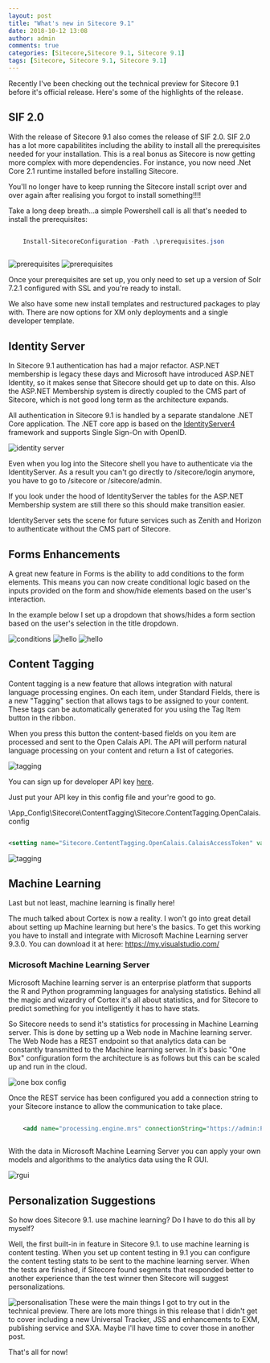 ```yaml
---
layout: post
title: "What's new in Sitecore 9.1"
date: 2018-10-12 13:08
author: admin
comments: true
categories: [Sitecore,Sitecore 9.1, Sitecore 9.1]
tags: [Sitecore, Sitecore 9.1, Sitecore 9.1]
---
```


Recently I've been checking out the technical preview for Sitecore 9.1 before it's official release. 
Here's some of the highlights of the release.

<h2>SIF 2.0</h2>
With the release of Sitecore 9.1 also comes the release of SIF 2.0.
SIF 2.0 has a lot more capabilitites including the ability to install all the prerequisites  needed for your installation.
This is a real bonus as Sitecore is now getting more complex with more dependencies. For instance, you now need .Net Core 2.1 runtime installed before installing Sitecore.

You'll no longer have to keep running the Sitecore install script over and over again after realising you forgot to install something!!!!

Take a long deep breath...a simple Powershell call is all that's needed to install the prerequisites:

```powershell
 
	Install-SitecoreConfiguration -Path .\prerequisites.json 
	
```

<img src="/assets/img/prerequisites.PNG" alt="prerequisites" />

<img src="/assets/img/prerequisites2.PNG" alt="prerequisites" />


Once your prerequisites are set up, you only need to set up a version of Solr 7.2.1 configured with SSL and you're ready to install.

We also have some new install templates and restructured packages to play with.
There are now options for XM only deployments and a single developer template.



<h2>Identity Server</h2>
In Sitecore 9.1 authentication has had a major refactor. 
ASP.NET membership is legacy these days and Microsoft have introduced ASP.NET Identity, so it makes sense that Sitecore should get up to date on this.
Also the ASP.NET Membership system is directly coupled to the CMS part of Sitecore, which is not good long term as the architecture expands.

All authentication in Sitecore 9.1 is handled by a separate standalone .NET Core application. 
The .NET core app is based on the <a href="http://docs.identityserver.io/en/release/" target="_new">IdentityServer4</a> framework and supports Single Sign-On with OpenID.

<img src="/assets/img/identityserver.png" alt="identity server" />

Even when you log into the Sitecore shell you have to authenticate via the IdentityServer.
As a result you can't go directly to /sitecore/login anymore, you have to go to /sitecore or /sitecore/admin.

If you look under the hood of IdentityServer the tables for the ASP.NET Membership system are still there so this should make transition easier.

IdentityServer sets the scene for future services such as Zenith and Horizon to authenticate without the CMS part of Sitecore.

<h2>Forms Enhancements</h2>
A great new feature in Forms is the ability to add conditions to the form elements.
This means you can now create conditional logic based on the inputs provided on the form and show/hide elements based on the user's interaction.

In the example below I set up a dropdown that shows/hides a form section based on the user's selection in the title dropdown.

<img src="/assets/img/conditionseditor.PNG" alt="conditions" />

<img src="/assets/img/hellomr.PNG" alt="hello" />

<img src="/assets/img/hellomrs.PNG" alt="hello" />

<h2>Content Tagging</h2>
Content tagging is a new feature that allows integration with natural language processing engines.
On each item, under Standard Fields, there is a new "Tagging" section that allows tags to be assigned to your content.
These tags can be automatically generated for you using the Tag Item button in the ribbon.

When you press this button the content-based fields on you item are processed and sent to the Open Calais API. 
The API will perform natural language processing on your content and return a list of categories.

<img src="/assets/img/tagging.PNG" alt="tagging" />

You can sign up for developer API key <a href="https://developers.thomsonreuters.com/open-permid/calais-tagging-restful-api/dev-tools?type=requestkey" target="_new">here</a>.

Just put your API key in this config file and your're good to go.

\App_Config\Sitecore\ContentTagging\Sitecore.ContentTagging.OpenCalais.config

 ```xml
 
 <setting name="Sitecore.ContentTagging.OpenCalais.CalaisAccessToken" value="your key here" />
 
 ```
 
 <img src="/assets/img/tagging2.PNG" alt="tagging" />
 

<h2>Machine Learning</h2>
Last but not least, machine learning is finally here!

The much talked about Cortex is now a reality. I won't go into great detail about setting up Machine learning but here's the basics. To get this working you have to install and integrate with Microsoft Machine Learning server 9.3.0.
You can download it at here: <a href="https://my.visualstudio.com/Downloads?q=Machine%20Learning%20Server%209.3.0%20for%20Windows&pgroup=">https://my.visualstudio.com/</a>

<h3>Microsoft Machine Learning Server</h3>
Microsoft Machine learning server is an enterprise platform that supports the R and Python programming languages for analysing statistics.
Behind all the magic and wizardry of Cortex it's all about statistics, and for Sitecore to predict something for you intelligently it has to have stats.

So Sitecore needs to send it's statistics for processing in Machine Learning server. 
This is done by setting up a Web node in Machine learning server. 
The Web Node has a REST endpoint so that analytics data can be constantly transmitted to the Machine learning server.
In it's basic "One Box" configuration form the architecture is as follows but this can be scaled up and run in the cloud.

<img src="/assets/img/setup-onebox.png" alt="one box config" />

Once the REST service has been configured you add a connection string to your Sitecore instance to allow the communication to take place.

```xml
 
	<add name="processing.engine.mrs" connectionString="https://admin:Password%2E@localhost:12800/" />
 
```
 
With the data in Microsoft Machine Learning Server you can apply your own models and algorithms to the analytics data using the R GUI.

<img src="/assets/img/rgui.PNG" alt="rgui" />

<h2>Personalization Suggestions</h2>
So how does Sitecore 9.1. use machine learning? Do I have to do this all by myself? 

Well, the first built-in in feature in Sitecore 9.1. to use machine learning is content testing.
When you set up content testing in 9.1 you can configure the content testing stats to be sent to the machine learning server.
When the tests are finished, if Sitecore found segments that responded better to another experience than the test winner then Sitecore will suggest personalizations.

<img src="/assets/img/personalisationsuggestions.PNG" alt="personalisation" />
These were the main things I got to try out in the technical preview. 
There are lots more things in this release that I didn't get to cover including a new Universal Tracker, JSS and enhancements to EXM, publishing service and SXA.
Maybe I'll have time to cover those in another post.

That's all for now!








